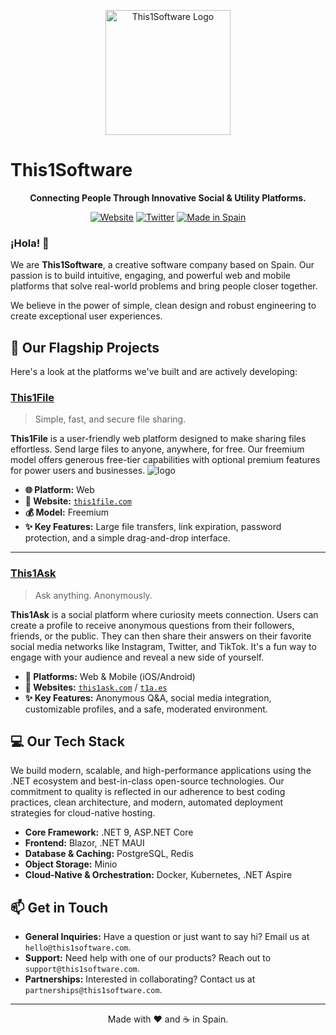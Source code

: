<p align="center">
  <img src="https://github.com/user-attachments/assets/8481e308-5f58-4dca-b34e-ef042d5d2348" alt="This1Software Logo" width="200"/>
</p>

# This1Software

<p align="center">
  <strong>Connecting People Through Innovative Social & Utility Platforms.</strong>
</p>

<p align="center">
  <a href="https://this1software.com"><img src="https://img.shields.io/badge/Website-this1software.com-blue?style=for-the-badge&logo=website" alt="Website"></a>
  <a href="https://twitter.com/this1software"><img src="https://img.shields.io/badge/Twitter-@this1software-1DA1F2?style=for-the-badge&logo=twitter" alt="Twitter"></a>
  <a href="#"><img src="https://img.shields.io/badge/Made%20in-Spain-red?style=for-the-badge&logo=spain" alt="Made in Spain"></a>
</p>

### ¡Hola! 👋

We are **This1Software**, a creative software company based on Spain. Our passion is to build intuitive, engaging, and powerful web and mobile platforms that solve real-world problems and bring people closer together.

We believe in the power of simple, clean design and robust engineering to create exceptional user experiences.

## 🚀 Our Flagship Projects

Here's a look at the platforms we've built and are actively developing:

### [This1File](https://this1file.com)
> Simple, fast, and secure file sharing.

**This1File** is a user-friendly web platform designed to make sharing files effortless. Send large files to anyone, anywhere, for free. Our freemium model offers generous free-tier capabilities with optional premium features for power users and businesses.
![logo](https://github.com/user-attachments/assets/753ec073-31d0-481d-9f6e-06e0838196cd)

-   **🌐 Platform:** Web
-   **🔗 Website:** [`this1file.com`](https://this1file.com)
-   **💰 Model:** Freemium
-   **✨ Key Features:** Large file transfers, link expiration, password protection, and a simple drag-and-drop interface.

---

### [This1Ask](https://this1ask.com)
> Ask anything. Anonymously.

**This1Ask** is a social platform where curiosity meets connection. Users can create a profile to receive anonymous questions from their followers, friends, or the public. They can then share their answers on their favorite social media networks like Instagram, Twitter, and TikTok. It's a fun way to engage with your audience and reveal a new side of yourself.

-   **📱 Platforms:** Web & Mobile (iOS/Android)
-   **🔗 Websites:** [`this1ask.com`](https://this1ask.com) / [`t1a.es`](https://t1a.es)
-   **✨ Key Features:** Anonymous Q&A, social media integration, customizable profiles, and a safe, moderated environment.

## 💻 Our Tech Stack

We build modern, scalable, and high-performance applications using the .NET ecosystem and best-in-class open-source technologies. Our commitment to quality is reflected in our adherence to best coding practices, clean architecture, and modern, automated deployment strategies for cloud-native hosting.

-   **Core Framework:** .NET 9, ASP.NET Core
-   **Frontend:** Blazor, .NET MAUI
-   **Database & Caching:** PostgreSQL, Redis
-   **Object Storage:** Minio
-   **Cloud-Native & Orchestration:** Docker, Kubernetes, .NET Aspire

## 📫 Get in Touch

-   **General Inquiries:** Have a question or just want to say hi? Email us at `hello@this1software.com`.
-   **Support:** Need help with one of our products? Reach out to `support@this1software.com`.
-   **Partnerships:** Interested in collaborating? Contact us at `partnerships@this1software.com`.

---

<p align="center">
  Made with ❤️ and ☕ in Spain.
</p>

